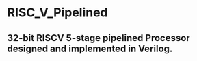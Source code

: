 # RISC_V_Pipelined

## 32-bit RISCV 5-stage pipelined Processor designed and implemented in Verilog.
